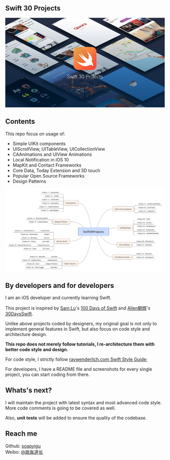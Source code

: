 ## Swift 30 Projects

![Cover](./Cover.jpg)

## Contents
This repo focus on usage of:

* Simple UIKit components
* UIScrollView, UITableView, UICollectionView
* CAAnimations and UIView Animations
* Local Notification in iOS 10
* MapKit and Contact Frameworks
* Core Data, Today Extension and 3D touch
* Popular Open Source Frameworks
* Design Patterns

![Swift30Projects](./Swift30Projects.png)

## By developers and for developers

I am an iOS developer and currently learning Swift.

This project is inspired by [Sam Lu](https://twitter.com/samvlu)'s [100 Days of Swift](http://samvlu.com/index.html) and [Allen朝辉](https://twitter.com/creativewang)'s [30DaysSwift](https://github.com/allenwong/30DaysofSwift).

Unlike above projects coded by designers, my original goal is not only to implement general features in Swift, but also focus on code style and architecture design. 

**This repo does not merely follow tutorials, I re-architecture them with better code style and design.**

For code style, I strictly follow [raywenderlich.com Swift Style Guide](https://github.com/raywenderlich/swift-style-guide);

For developers, I have a README file and screenshots for every single project, you can start coding from there.

## Whats's next?

I will maintain the project with latest syntax and most advanced code style. More code comments is going to be covered as well.

Also, **unit tests** will be added to ensure the quality of the codebase.

## Reach me ##

Github: [soapyigu](https://github.com/soapyigu)<br />
Weibo: [@故胤道长](http://weibo.com/soapyigu)


